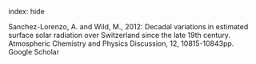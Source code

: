 index: hide

<div class="Citation">

  <div class="Citation-body">
    <div class="Citation-text">Sanchez-Lorenzo, A. and Wild, M., 2012: Decadal variations in estimated surface solar radiation over  Switzerland since the late 19th century. <span class="Article-journal">Atmospheric Chemistry and Physics Discussion, </span><span class="Article-volume">12, </span>10815-10843pp.</div>
    <div class="Citation-links">
      <div class="CitationLink" data-href="https://scholar.google.com/scholar?q=Decadal+variations+in+estimated+surface+solar+radiation+over++Switzerland+since+the+late+19th+century">
        <div class="CitationLink-icon CitationLink-Scholar"></div>
        <div class="CitationLink-text">Google Scholar</div>
      </div>
    </div>
  </div>
</div>


<div class="Citation-copy">

</div>